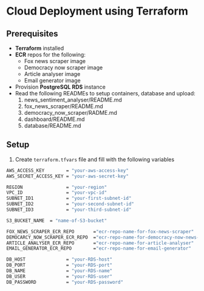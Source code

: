 # Cloud Deployment using Terraform

##  Prerequisites
- **Terraform** installed
- **ECR** repos for the following:
    - Fox news scraper image
    - Democracy now scraper image
    - Article analyser image
    - Email generator image
- Provision **PostgreSQL RDS** instance
- Read the following READMEs to setup containers, database and upload:
    1. news_sentiment_analyser/README.md
    2. fox_news_scraper/README.md
    3. democracy_now_scraper/RADME.md
    4. dashboard/README.md
    5. database/README.md


##  Setup

1. Create `terraform.tfvars` file and fill with the following variables
```bash
AWS_ACCESS_KEY        = "your-aws-access-key"
AWS_SECRET_ACCESS_KEY = "your-aws-secret-key"

REGION                = "your-region"
VPC_ID                = "your-vpc-id"
SUBNET_ID1            = "your-first-subnet-id"
SUBNET_ID2            = "your-second-subnet-id"
SUBNET_ID3            = "your-third-subnet-id"

S3_BUCKET_NAME  = "name-of-S3-bucket"

FOX_NEWS_SCRAPER_ECR_REPO       ="ecr-repo-name-for-fox-news-scraper"
DEMOCARCY_NOW_SCRAPER_ECR_REPO  ="ecr-repo-name-for-democracy-now-news-scraper"
ARTICLE_ANALYSER_ECR_REPO       ="ecr-repo-name-for-article-analyser"
EMAIL_GENERATOR_ECR_REPO        ="ecr-repo-name-for-email-generator"

DB_HOST               = "your-RDS-host"
DB_PORT               = "your-RDS-port"
DB_NAME               = "your-RDS-name"
DB_USER               = "your-RDS-user"
DB_PASSWORD           = "your-RDS-password"
```

